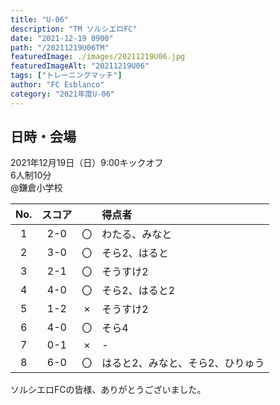 ```yaml
---
title: "U-06"
description: "TM ソルシエロFC"
date: "2021-12-19 0900"
path: "/20211219U06TM"
featuredImage: ./images/20211219U06.jpg
featuredImageAlt: "20211219U06"
tags: ["トレーニングマッチ"]
author: "FC Esblanco"
category: "2021年度U-06"
---
```


## 日時・会場

2021年12月19日（日）9:00キックオフ<br>
6人制10分<br>
@鎌倉小学校

| No.| スコア |   | 得点者  |
|:--:|:------:|:-:|:--------|
| 1  | 2-0 | 〇 |わたる、みなと|
| 2  | 3-0 | 〇 |そら2、はると|
| 3  | 2-1 | 〇 |そうすけ2|
| 4  | 4-0 | 〇 |そら2、はると2|
| 5  | 1-2 | × |そうすけ2|
| 6  | 4-0 | 〇 |そら4|
| 7  | 0-1 | × |-|
| 8  | 6-0 | 〇 |はると2、みなと、そら2、ひりゅう|


ソルシエロFCの皆様、ありがとうございました。